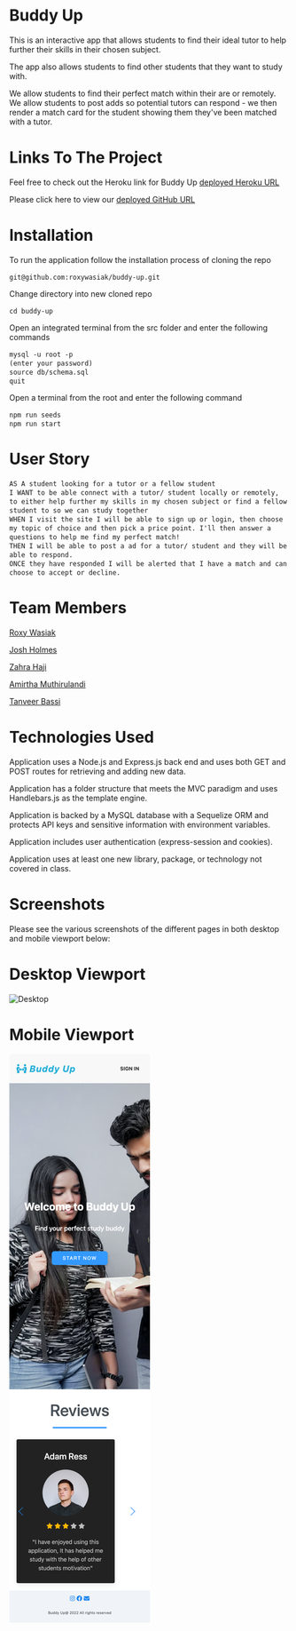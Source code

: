 # Buddy Up

This is an interactive app that allows students to find their ideal tutor to help further their skills in their chosen subject.

The app also allows students to find other students that they want to study with.

We allow students to find their perfect match within their are or remotely. We allow students to post adds so potential tutors can respond - we then render a match card for the student showing them they've been matched with a tutor.

# Links To The Project

Feel free to check out the Heroku link for Buddy Up [deployed Heroku URL](https://github.com/roxywasiak/buddy-up)

Please click here to view our [deployed GitHub URL](https://github.com/roxywasiak/buddy-up)

# Installation

To run the application follow the installation process of cloning the repo

```
git@github.com:roxywasiak/buddy-up.git
```

Change directory into new cloned repo

```
cd buddy-up
```

Open an integrated terminal from the src folder and enter the following commands

```
mysql -u root -p
(enter your password)
source db/schema.sql
quit
```

Open a terminal from the root and enter the following command

```
npm run seeds
npm run start
```

# User Story

```
AS A student looking for a tutor or a fellow student
I WANT to be able connect with a tutor/ student locally or remotely, to either help further my skills in my chosen subject or find a fellow student to so we can study together
WHEN I visit the site I will be able to sign up or login, then choose my topic of choice and then pick a price point. I'll then answer a questions to help me find my perfect match!
THEN I will be able to post a ad for a tutor/ student and they will be able to respond.
ONCE they have responded I will be alerted that I have a match and can choose to accept or decline.
```

# Team Members

[Roxy Wasiak](https://github.com/roxywasiak)

[Josh Holmes](https://github.com/glowingmanagement)

[Zahra Haji](https://github.com/zahrahaji10)

[Amirtha Muthirulandi](https://github.com/amirtha-coder)

[Tanveer Bassi](https://github.com/TanveerBassi)

# Technologies Used

Application uses a Node.js and Express.js back end and uses both GET and POST routes for retrieving and adding new data.

Application has a folder structure that meets the MVC paradigm and uses Handlebars.js as the template engine.

Application is backed by a MySQL database with a Sequelize ORM and protects API keys and sensitive information with environment variables.

Application includes user authentication (express-session and cookies).

Application uses at least one new library, package, or technology not covered in class.

# Screenshots

Please see the various screenshots of the different pages in both desktop and mobile viewport below:

# Desktop Viewport

![Desktop](./public/assets/images/desktop%20view.png "Desktop View")

# Mobile Viewport

![Desktop](./public/assets/images/mobile.png "Desktop View")

